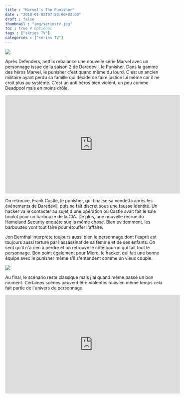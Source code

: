 ```yaml
---
title : "Marvel's The Punisher"
date : "2018-01-02T07:53:00+02:00"
draft : false
thumbnail : "img/seriestv.jpg"
toc : true # Optional
tags : ["séries TV"]
categories : ["séries TV"]
---
```


<img src="http://de.web.img1.acsta.net/pictures/17/07/18/12/32/313669.jpg">

Après Defenders, netflix rebalance une nouvelle série Marvel avec un personnage issue de la saison 2 de Daredevil, le Punisher. Dans la gamme des héros Marvel, le punisher c'est quand même du lourd. C'est un ancien militaire ayant perdu sa famille qui décide de faire justice lui même car il ne croit plus au système. C'est un anti héros bien violent, un peu comme Deadpool mais en moins drôle.

<iframe width="560" height="315" src="https://www.youtube.com/embed/lIY6zFL95hE" frameborder="0" gesture="media" allow="encrypted-media" allowfullscreen></iframe>

On retrouve, Frank Castle, le punisher, qui finalise sa vendetta après les événements de Daredevil, puis se fait discret sous une fausse identité. Un hacker va le contacter au sujet d'une opération où Castle avait fait le sale boulot pour un barbouze de la CIA. De plus, une nouvelle recrue du Homeland Security enquête sue la même chose. Bien évidemment, les barbouzes vont tout faire pour étouffer l'affaire.

Jon Bernthal interprète toujours aussi bien le personnage dont l'esprit est toujours aussi torturé par l'assassinat de sa femme et de ses enfants. On sent qu'il n'a rien à perdre et on retrouve le côté bourrin qui fait tout le personnage. Bon point également pour Micro, le hacker, qui fait une bonne équipe avec le punisher même s'il s'entendent comme un vieux couple.

<img src="https://pop-wrapped.s3-us-west-1.amazonaws.com/articles/93398/-the-punisher-review--1-med.jpg">

Au final, le scénario reste classique mais j'ai quand même passé un bon moment. Certaines scènes peuvent être violentes mais en même temps cela fait partie de l'univers du personnage.


<iframe width="560" height="315" src="https://www.youtube.com/embed/aOgDyEeQDUM" frameborder="0" gesture="media" allow="encrypted-media" allowfullscreen></iframe>
